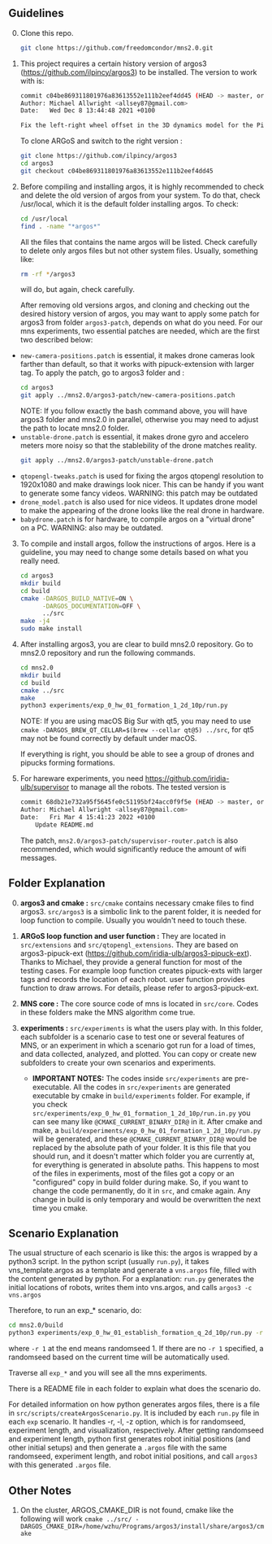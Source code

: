 ## Guidelines
0. Clone this repo.
	```bash
	git clone https://github.com/freedomcondor/mns2.0.git
	```
1. This project requires a certain history version of argos3 (https://github.com/ilpincy/argos3) to be installed.
	The version to work with is:
	```bash
	commit c04be869311801976a83613552e111b2eef4dd45 (HEAD -> master, origin/master, origin/HEAD)
	Author: Michael Allwright <allsey87@gmail.com>
	Date:   Wed Dec 8 13:44:48 2021 +0100

	Fix the left-right wheel offset in the 3D dynamics model for the Pi-Puck (#196)
	```
	To clone ARGoS and switch to the right version :
	```bash
	git clone https://github.com/ilpincy/argos3
	cd argos3
	git checkout c04be869311801976a83613552e111b2eef4dd45
	```

2. Before compiling and installing argos, it is highly recommended to check and delete the old version of argos from your system. To do that, check /usr/local, which it is the default folder installing argos. To check:
	```bash
	cd /usr/local
	find . -name "*argos*"
	```

	All the files that contains the name argos will be listed. Check carefully to delete only argos files but not other system files. Usually, something like:
	```bash
	rm -rf */argos3
	```
	will do, but again, check carefully.

	After removing old versions argos, and cloning and checking out the desired history version of argos, you may want to apply some patch for argos3 from folder `argos3-patch`, depends on what do you need. For our mns experiments, two essential patches are needed, which are the first two described below:
* `new-camera-positions.patch` is essential, it makes drone cameras look farther than default, so that it works with pipuck-extension with larger tag. To apply the patch, go to argos3 folder and :
	```bash
	cd argos3
	git apply ../mns2.0/argos3-patch/new-camera-positions.patch
	```
	NOTE: If you follow exactly the bash command above, you will have argos3 folder and mns2.0 in parallel, otherwise you may need to adjust the path to locate mns2.0 folder.
* `unstable-drone.patch` is essential, it makes drone gyro and accelero meters more noisy so that the stablebility of the drone matches reality. 
	```bash
	git apply ../mns2.0/argos3-patch/unstable-drone.patch
	```
* `qtopengl-tweaks.patch` is used for fixing the argos qtopengl resolution to 1920x1080 and make drawings look nicer. This can be handy if you want to generate some fancy videos. WARNING: this patch may be outdated
* `drone_model.patch` is also used for nice videos. It updates drone model to make the appearing of the drone looks like the real drone in hardware.
* `babydrone.patch` is for hardware, to compile argos on a "virtual drone" on a PC. WARNING: also may be outdated.

3. To compile and install argos, follow the instructions of argos. Here is a guideline, you may need to change some details based on what you really need.
	```bash
	cd argos3
	mkdir build
	cd build
	cmake -DARGOS_BUILD_NATIVE=ON \
	      -DARGOS_DOCUMENTATION=OFF \
	      ../src
	make -j4
	sudo make install
	```

4. After installing argos3, you are clear to build mns2.0 repository. Go to mns2.0 repository and run the following commands.
	```bash
	cd mns2.0
	mkdir build
	cd build
	cmake ../src 
	make
	python3 experiments/exp_0_hw_01_formation_1_2d_10p/run.py
	```
	NOTE: If you are using macOS Big Sur with qt5, you may need to use `cmake -DARGOS_BREW_QT_CELLAR=$(brew --cellar qt@5) ../src`, for qt5 may not be found correctly by default under macOS.

	If everything is right, you should be able to see a group of drones and pipucks forming formations.

5. For hareware experiments, you need https://github.com/iridia-ulb/supervisor to manage all the robots. The tested version is
	```bash
	commit 68db21e732a95f5645fe0c51195bf24acc0f9f5e (HEAD -> master, origin/master, origin/HEAD)
	Author: Michael Allwright <allsey87@gmail.com>
	Date:   Fri Mar 4 15:41:23 2022 +0100
	    Update README.md
	```
	The patch, `mns2.0/argos3-patch/supervisor-router.patch` is also recommended, which would significantly reduce the amount of wifi messages.

## Folder Explanation
0. **argos3 and cmake :** `src/cmake` contains necessary cmake files to find argos3. `src/argos3` is a simbolic link to the parent folder, it is needed for loop function to compile. Usually you wouldn't need to touch these.

1. **ARGoS loop function and user function :** They are located in `src/extensions` and `src/qtopengl_extensions`. They are based on argos3-pipuck-ext (https://github.com/iridia-ulb/argos3-pipuck-ext). Thanks to Michael, they provide a general function for most of the testing cases. For example loop function creates pipuck-exts with larger tags and records the location of each robot. user function provides function to draw arrows. For details, please refer to argos3-pipuck-ext.

2. **MNS core :**  The core source code of mns is located in `src/core`. Codes in these folders make the MNS algorithm come true.

3. **experiments :** `src/experiments` is what the users play with. In this folder, each subfolder is a scenario case to test one or several features of MNS, or an experiment in which a scenario got run for a load of times, and data collected, analyzed, and plotted. You can copy or create new subfolders to create your own scenarios and experiments.

	* **IMPORTANT NOTES:** The codes inside `src/experiments` are pre-executable. All the codes in `src/experiments` are generated executable by cmake in `build/experiments` folder.
	For example, if you check `src/experiments/exp_0_hw_01_formation_1_2d_10p/run.in.py` 
	you can see many like `@CMAKE_CURRENT_BINARY_DIR@` in it. After cmake and make, a `build/experiments/exp_0_hw_01_formation_1_2d_10p/run.py` will be generated, and these `@CMAKE_CURRENT_BINARY_DIR@` would be replaced by the absolute path of your folder. It is this file that you should run, and it doesn't matter which folder you are currently at, for everything is generated in absolute paths.
	This happens to most of the files in experiments, most of the files got a copy or an "configured" copy in build folder during make. So, if you want to change the code permanently, do it in `src`, and cmake again. Any change in build is only temporary and would be overwritten the next time you cmake.
	
## Scenario Explanation

The usual structure of each scenario is like this: the argos is wrapped by a python3 script. In the python script (usually `run.py`), it takes vns_template.argos as a template and generate a `vns.argos` file, filled with the content generated by python. For a explanation: `run.py` generates the initial locations of robots, writes them into vns.argos, and calls `argos3 -c vns.argos`

Therefore, to run an exp_* scenario, do:

```bash
cd mns2.0/build
python3 experiments/exp_0_hw_01_establish_formation_q_2d_10p/run.py -r 1
```
where `-r 1` at the end means randomseed 1. If there are no `-r 1` specified, a randomseed based on the current time will be automatically used.

Traverse all `exp_*` and you will see all the mns experiments. 

There is a README file in each folder to explain what does the scenario do.

For detailed information on how python generates argos files, there is a file in `src/scripts/createArgosScenario.py`. It is included by each `run.py` file in each `exp` scenario. It handles -r, -l, -z option, which is for randomseed, experiment length, and visualization, respectively. After getting randomseed and experiment length, python first generates robot initial positions (and other initial setups) and then generate a `.argos` file with the same randomseed, experiment length, and robot initial positions, and call `argos3` with this generated `.argos` file. 

## Other Notes

1. On the cluster, ARGOS_CMAKE_DIR is not found, cmake like the following will work
`cmake ../src/ -DARGOS_CMAKE_DIR=/home/wzhu/Programs/argos3/install/share/argos3/cmake`